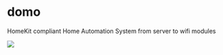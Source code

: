 # domo
HomeKit compliant Home Automation System from server to wifi modules 

![](https://docs.google.com/uc?id=0BxOSr4OUvNOfQU1MRTBYV1FOSEU)



